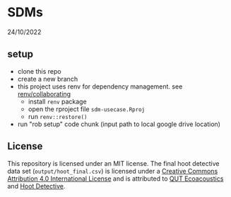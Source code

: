 SDMs
================
24/10/2022

## setup

- clone this repo
- create a new branch
- this project uses renv for dependency management. see [renv/collaborating](https://rstudio.github.io/renv/articles/collaborating.html)
	- install `renv` package
	- open the rproject file `sdm-usecase.Rproj`
	- run `renv::restore()`
- run "rob setup" code chunk (input path to local google drive location)

## License

This repository is licensed under an MIT license. The final hoot
detective data set (`output/hoot_final.csv`) is licensed under a
[Creative Commons Attribution 4.0 International
License](https://creativecommons.org/licenses/by/4.0/) and is attributed
to [QUT Ecoacoustics](https://github.com/QutEcoacoustics) and [Hoot
Detective](https://hootdetective.net.au/).

